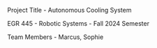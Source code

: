 Project Title - Autonomous Cooling System

EGR 445 - Robotic Systems - Fall 2024 Semester

Team Members - Marcus, Sophie
